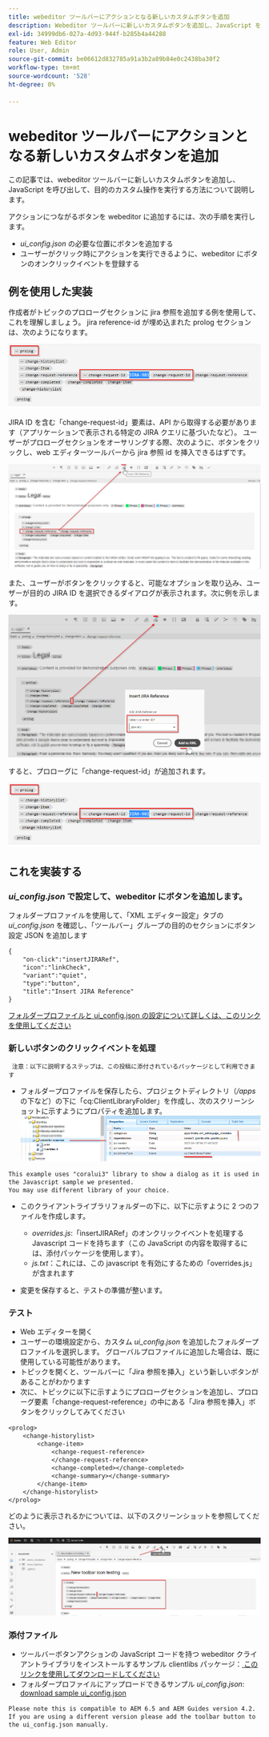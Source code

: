 ```yaml
---
title: webeditor ツールバーにアクションとなる新しいカスタムボタンを追加
description: Webeditor ツールバーに新しいカスタムボタンを追加し、JavaScript を呼び出してカスタム操作する方法を説明します。
exl-id: 34999db6-027a-4d93-944f-b285b4a44288
feature: Web Editor
role: User, Admin
source-git-commit: be06612d832785a91a3b2a89b84e0c2438ba30f2
workflow-type: tm+mt
source-wordcount: '528'
ht-degree: 0%

---
```


# webeditor ツールバーにアクションとなる新しいカスタムボタンを追加

この記事では、webeditor ツールバーに新しいカスタムボタンを追加し、JavaScript を呼び出して、目的のカスタム操作を実行する方法について説明します。

アクションにつながるボタンを webeditor に追加するには、次の手順を実行します。
- *ui_config.json* の必要な位置にボタンを追加する
- ユーザーがクリック時にアクションを実行できるように、webeditor にボタンのオンクリックイベントを登録する


## 例を使用した実装

作成者がトピックのプロローグセクションに jira 参照を追加する例を使用して、これを理解しましょう。 jira reference-id が埋め込まれた prolog セクションは、次のようになります。

![JIRA ID リファレンスを含むプロローグセクション ](../../../assets/authoring/webeditor-add-customtoolbarbutton-prolog-sample.png)

JIRA ID を含む「change-request-id」要素は、API から取得する必要があります（アプリケーションで表示される特定の JIRA クエリに基づいたなど）。 ユーザーがプロローグセクションをオーサリングする際、次のように、ボタンをクリックし、web エディターツールバーから jira 参照 id を挿入できるはずです。

![ プロローグセクション - JIRA 参照を追加 ](../../../assets/authoring/webeditor-add-customtoolbarbutton-prolog-insertjirareference.png)

また、ユーザーがボタンをクリックすると、可能なオプションを取り込み、ユーザーが目的の JIRA ID を選択できるダイアログが表示されます。次に例を示します。

![ プロローグセクションの JIRA ID を追加ダイアログ ](../../../assets/authoring/webeditor-add-customtoolbarbutton-prolog-insertjirareference-dialog.png)

すると、プロローグに「change-request-id」が追加されます。

![JIRA ID リファレンスを含むプロローグセクション ](../../../assets/authoring/webeditor-add-customtoolbarbutton-prolog-sample.png)



## これを実装する


### *ui_config.json* で設定して、webeditor にボタンを追加します。

フォルダープロファイルを使用して、「XML エディター設定」タブの *ui_config.json* を確認し、「ツールバー」グループの目的のセクションにボタン設定 JSON を追加します

```
{
    "on-click":"insertJIRARef",
    "icon":"linkCheck",
    "variant":"quiet",
    "type":"button",
    "title":"Insert JIRA Reference"
}
```

[ フォルダープロファイルと ui_config.json の設定について詳しくは、このリンクを使用してください ](https://experienceleague.adobe.com/docs/experience-manager-guides-learn/videos/advanced-user-guide/editor-configuration.html?lang=en)


### 新しいボタンのクリックイベントを処理

     注意：以下に説明するステップは、この投稿に添付されているパッケージとして利用できます 


- フォルダープロファイルを保存したら、プロジェクトディレクトリ（*/apps* の下など）の下に「cq:ClientLibraryFolder」を作成し、次のスクリーンショットに示すようにプロパティを追加します。
  ![webeditor のクライアントライブラリ設定 ](../../../assets/authoring/webeditor-add-customtoolbarbutton-clientlibrarysettings.png)

```
This example uses "coralui3" library to show a dialog as it is used in the Javascript sample we presented.
You may use different library of your choice.
```

- このクライアントライブラリフォルダーの下に、以下に示すように 2 つのファイルを作成します。
   - *overrides.js*:「insertJIRARef」のオンクリックイベントを処理する Javascript コードを持ちます（この JavaScript の内容を取得するには、添付パッケージを使用します）。
   - *js.txt*：これには、この javascript を有効にするための「overrides.js」が含まれます

- 変更を保存すると、テストの準備が整います。


### テスト

- Web エディターを開く
- ユーザーの環境設定から、カスタム *ui_config.json* を追加したフォルダープロファイルを選択します。 グローバルプロファイルに追加した場合は、既に使用している可能性があります。
- トピックを開くと、ツールバーに「Jira 参照を挿入」という新しいボタンがあることがわかります
- 次に、トピックに以下に示すようにプロローグセクションを追加し、プロローグ要素「change-request-reference」の中にある「Jira 参照を挿入」ボタンをクリックしてみてください

```
<prolog>
    <change-historylist>
        <change-item>
            <change-request-reference>
            </change-request-reference>
            <change-completed></change-completed>
            <change-summary></change-summary>
        </change-item>
    </change-historylist>
</prolog>
```

どのように表示されるかについては、以下のスクリーンショットを参照してください。

![ 「新規テスト」ボタン ](../../../assets/authoring/webeditor-add-customtoolbarbutton-testing.png)


### 添付ファイル

- ツールバーボタンアクションの JavaScript コードを持つ webeditor クライアントライブラリをインストールするサンプル clientlibs パッケージ：[ このリンクを使用してダウンロードしてください ](../../../assets/authoring/webeditor-addbuttonontoolbar-insertjira-clientlib.zip)
- フォルダープロファイルにアップロードできるサンプル *ui_config.json*: [download sample ui_config.json](../../../assets/authoring/sample_ui_config_Guides4.2-InsertJiraReference.json)

```
Please note this is compatible to AEM 6.5 and AEM Guides version 4.2.
If you are using a different version please add the toolbar button to the ui_config.json manually.
```
